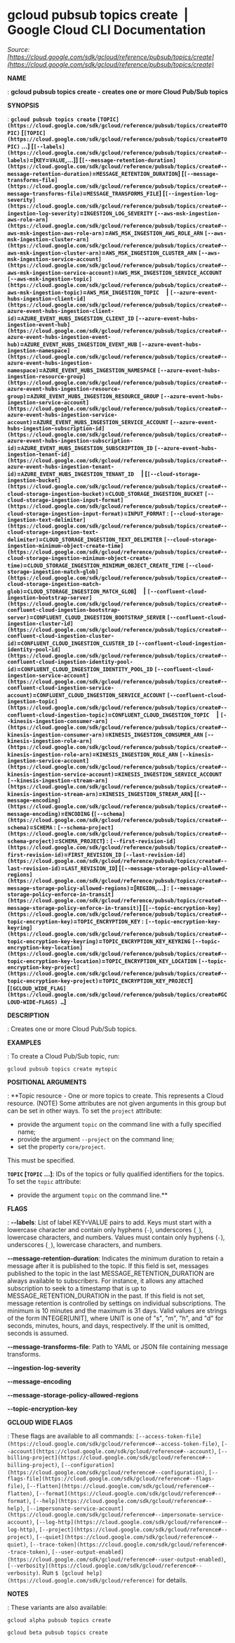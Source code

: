 # gcloud pubsub topics create  |  Google Cloud CLI Documentation

*Source: [https://cloud.google.com/sdk/gcloud/reference/pubsub/topics/create](https://cloud.google.com/sdk/gcloud/reference/pubsub/topics/create)*

**NAME**

: **gcloud pubsub topics create - creates one or more Cloud Pub/Sub topics**

**SYNOPSIS**

: **`gcloud pubsub topics create` `[TOPIC](https://cloud.google.com/sdk/gcloud/reference/pubsub/topics/create#TOPIC)` [`[TOPIC](https://cloud.google.com/sdk/gcloud/reference/pubsub/topics/create#TOPIC)` …] [`[--labels](https://cloud.google.com/sdk/gcloud/reference/pubsub/topics/create#--labels)`=[`KEY`=`VALUE`,…]] [`[--message-retention-duration](https://cloud.google.com/sdk/gcloud/reference/pubsub/topics/create#--message-retention-duration)`=`MESSAGE_RETENTION_DURATION`] [`[--message-transforms-file](https://cloud.google.com/sdk/gcloud/reference/pubsub/topics/create#--message-transforms-file)`=`MESSAGE_TRANSFORMS_FILE`] [`[--ingestion-log-severity](https://cloud.google.com/sdk/gcloud/reference/pubsub/topics/create#--ingestion-log-severity)`=`INGESTION_LOG_SEVERITY` `[--aws-msk-ingestion-aws-role-arn](https://cloud.google.com/sdk/gcloud/reference/pubsub/topics/create#--aws-msk-ingestion-aws-role-arn)`=`AWS_MSK_INGESTION_AWS_ROLE_ARN` `[--aws-msk-ingestion-cluster-arn](https://cloud.google.com/sdk/gcloud/reference/pubsub/topics/create#--aws-msk-ingestion-cluster-arn)`=`AWS_MSK_INGESTION_CLUSTER_ARN` `[--aws-msk-ingestion-service-account](https://cloud.google.com/sdk/gcloud/reference/pubsub/topics/create#--aws-msk-ingestion-service-account)`=`AWS_MSK_INGESTION_SERVICE_ACCOUNT` `[--aws-msk-ingestion-topic](https://cloud.google.com/sdk/gcloud/reference/pubsub/topics/create#--aws-msk-ingestion-topic)`=`AWS_MSK_INGESTION_TOPIC`     | `[--azure-event-hubs-ingestion-client-id](https://cloud.google.com/sdk/gcloud/reference/pubsub/topics/create#--azure-event-hubs-ingestion-client-id)`=`AZURE_EVENT_HUBS_INGESTION_CLIENT_ID` `[--azure-event-hubs-ingestion-event-hub](https://cloud.google.com/sdk/gcloud/reference/pubsub/topics/create#--azure-event-hubs-ingestion-event-hub)`=`AZURE_EVENT_HUBS_INGESTION_EVENT_HUB` `[--azure-event-hubs-ingestion-namespace](https://cloud.google.com/sdk/gcloud/reference/pubsub/topics/create#--azure-event-hubs-ingestion-namespace)`=`AZURE_EVENT_HUBS_INGESTION_NAMESPACE` `[--azure-event-hubs-ingestion-resource-group](https://cloud.google.com/sdk/gcloud/reference/pubsub/topics/create#--azure-event-hubs-ingestion-resource-group)`=`AZURE_EVENT_HUBS_INGESTION_RESOURCE_GROUP` `[--azure-event-hubs-ingestion-service-account](https://cloud.google.com/sdk/gcloud/reference/pubsub/topics/create#--azure-event-hubs-ingestion-service-account)`=`AZURE_EVENT_HUBS_INGESTION_SERVICE_ACCOUNT` `[--azure-event-hubs-ingestion-subscription-id](https://cloud.google.com/sdk/gcloud/reference/pubsub/topics/create#--azure-event-hubs-ingestion-subscription-id)`=`AZURE_EVENT_HUBS_INGESTION_SUBSCRIPTION_ID` `[--azure-event-hubs-ingestion-tenant-id](https://cloud.google.com/sdk/gcloud/reference/pubsub/topics/create#--azure-event-hubs-ingestion-tenant-id)`=`AZURE_EVENT_HUBS_INGESTION_TENANT_ID`     | [`[--cloud-storage-ingestion-bucket](https://cloud.google.com/sdk/gcloud/reference/pubsub/topics/create#--cloud-storage-ingestion-bucket)`=`CLOUD_STORAGE_INGESTION_BUCKET` `[--cloud-storage-ingestion-input-format](https://cloud.google.com/sdk/gcloud/reference/pubsub/topics/create#--cloud-storage-ingestion-input-format)`=`INPUT_FORMAT` : `[--cloud-storage-ingestion-text-delimiter](https://cloud.google.com/sdk/gcloud/reference/pubsub/topics/create#--cloud-storage-ingestion-text-delimiter)`=`CLOUD_STORAGE_INGESTION_TEXT_DELIMITER` `[--cloud-storage-ingestion-minimum-object-create-time](https://cloud.google.com/sdk/gcloud/reference/pubsub/topics/create#--cloud-storage-ingestion-minimum-object-create-time)`=`CLOUD_STORAGE_INGESTION_MINIMUM_OBJECT_CREATE_TIME` `[--cloud-storage-ingestion-match-glob](https://cloud.google.com/sdk/gcloud/reference/pubsub/topics/create#--cloud-storage-ingestion-match-glob)`=`CLOUD_STORAGE_INGESTION_MATCH_GLOB`]     | `[--confluent-cloud-ingestion-bootstrap-server](https://cloud.google.com/sdk/gcloud/reference/pubsub/topics/create#--confluent-cloud-ingestion-bootstrap-server)`=`CONFLUENT_CLOUD_INGESTION_BOOTSTRAP_SERVER` `[--confluent-cloud-ingestion-cluster-id](https://cloud.google.com/sdk/gcloud/reference/pubsub/topics/create#--confluent-cloud-ingestion-cluster-id)`=`CONFLUENT_CLOUD_INGESTION_CLUSTER_ID` `[--confluent-cloud-ingestion-identity-pool-id](https://cloud.google.com/sdk/gcloud/reference/pubsub/topics/create#--confluent-cloud-ingestion-identity-pool-id)`=`CONFLUENT_CLOUD_INGESTION_IDENTITY_POOL_ID` `[--confluent-cloud-ingestion-service-account](https://cloud.google.com/sdk/gcloud/reference/pubsub/topics/create#--confluent-cloud-ingestion-service-account)`=`CONFLUENT_CLOUD_INGESTION_SERVICE_ACCOUNT` `[--confluent-cloud-ingestion-topic](https://cloud.google.com/sdk/gcloud/reference/pubsub/topics/create#--confluent-cloud-ingestion-topic)`=`CONFLUENT_CLOUD_INGESTION_TOPIC`     | `[--kinesis-ingestion-consumer-arn](https://cloud.google.com/sdk/gcloud/reference/pubsub/topics/create#--kinesis-ingestion-consumer-arn)`=`KINESIS_INGESTION_CONSUMER_ARN` `[--kinesis-ingestion-role-arn](https://cloud.google.com/sdk/gcloud/reference/pubsub/topics/create#--kinesis-ingestion-role-arn)`=`KINESIS_INGESTION_ROLE_ARN` `[--kinesis-ingestion-service-account](https://cloud.google.com/sdk/gcloud/reference/pubsub/topics/create#--kinesis-ingestion-service-account)`=`KINESIS_INGESTION_SERVICE_ACCOUNT` `[--kinesis-ingestion-stream-arn](https://cloud.google.com/sdk/gcloud/reference/pubsub/topics/create#--kinesis-ingestion-stream-arn)`=`KINESIS_INGESTION_STREAM_ARN`] [`[--message-encoding](https://cloud.google.com/sdk/gcloud/reference/pubsub/topics/create#--message-encoding)`=`ENCODING` (`[--schema](https://cloud.google.com/sdk/gcloud/reference/pubsub/topics/create#--schema)`=`SCHEMA` : `[--schema-project](https://cloud.google.com/sdk/gcloud/reference/pubsub/topics/create#--schema-project)`=`SCHEMA_PROJECT`) : `[--first-revision-id](https://cloud.google.com/sdk/gcloud/reference/pubsub/topics/create#--first-revision-id)`=`FIRST_REVISION_ID` `[--last-revision-id](https://cloud.google.com/sdk/gcloud/reference/pubsub/topics/create#--last-revision-id)`=`LAST_REVISION_ID`] [`[--message-storage-policy-allowed-regions](https://cloud.google.com/sdk/gcloud/reference/pubsub/topics/create#--message-storage-policy-allowed-regions)`=[`REGION`,…] : `[--message-storage-policy-enforce-in-transit](https://cloud.google.com/sdk/gcloud/reference/pubsub/topics/create#--message-storage-policy-enforce-in-transit)`] [`[--topic-encryption-key](https://cloud.google.com/sdk/gcloud/reference/pubsub/topics/create#--topic-encryption-key)`=`TOPIC_ENCRYPTION_KEY` : `[--topic-encryption-key-keyring](https://cloud.google.com/sdk/gcloud/reference/pubsub/topics/create#--topic-encryption-key-keyring)`=`TOPIC_ENCRYPTION_KEY_KEYRING` `[--topic-encryption-key-location](https://cloud.google.com/sdk/gcloud/reference/pubsub/topics/create#--topic-encryption-key-location)`=`TOPIC_ENCRYPTION_KEY_LOCATION` `[--topic-encryption-key-project](https://cloud.google.com/sdk/gcloud/reference/pubsub/topics/create#--topic-encryption-key-project)`=`TOPIC_ENCRYPTION_KEY_PROJECT`] [`[GCLOUD_WIDE_FLAG](https://cloud.google.com/sdk/gcloud/reference/pubsub/topics/create#GCLOUD-WIDE-FLAGS) …`]**

**DESCRIPTION**

: Creates one or more Cloud Pub/Sub topics.

**EXAMPLES**

: To create a Cloud Pub/Sub topic, run:

```
gcloud pubsub topics create mytopic
```

**POSITIONAL ARGUMENTS**

: **Topic resource - One or more topics to create. This represents a Cloud resource.
(NOTE) Some attributes are not given arguments in this group but can be set in
other ways.
To set the `project` attribute:

- provide the argument `topic` on the command line with a fully
specified name;
- provide the argument `--project` on the command line;
- set the property `core/project`.

This must be specified.

**`TOPIC` [`TOPIC` …]**:
IDs of the topics or fully qualified identifiers for the topics.
To set the `topic` attribute:

- provide the argument `topic` on the command line.**

**FLAGS**

: **--labels**:
List of label KEY=VALUE pairs to add.
Keys must start with a lowercase character and contain only hyphens
(`-`), underscores (`_`), lowercase characters, and
numbers. Values must contain only hyphens (`-`), underscores
(`_`), lowercase characters, and numbers.

**--message-retention-duration**:
Indicates the minimum duration to retain a message after it is published to the
topic. If this field is set, messages published to the topic in the last
MESSAGE_RETENTION_DURATION are always available to subscribers. For instance, it
allows any attached subscription to seek to a timestamp that is up to
MESSAGE_RETENTION_DURATION in the past. If this field is not set, message
retention is controlled by settings on individual subscriptions. The minimum is
10 minutes and the maximum is 31 days. Valid values are strings of the form
INTEGER[UNIT], where UNIT is one of "s", "m", "h", and "d" for seconds, minutes,
hours, and days, respectively. If the unit is omitted, seconds is assumed.

**--message-transforms-file**:
Path to YAML or JSON file containing message transforms.

**--ingestion-log-severity**

**--message-encoding**

**--message-storage-policy-allowed-regions**

**--topic-encryption-key**

**GCLOUD WIDE FLAGS**

: These flags are available to all commands: `[--access-token-file](https://cloud.google.com/sdk/gcloud/reference#--access-token-file)`,
`[--account](https://cloud.google.com/sdk/gcloud/reference#--account)`, `[--billing-project](https://cloud.google.com/sdk/gcloud/reference#--billing-project)`,
`[--configuration](https://cloud.google.com/sdk/gcloud/reference#--configuration)`,
`[--flags-file](https://cloud.google.com/sdk/gcloud/reference#--flags-file)`,
`[--flatten](https://cloud.google.com/sdk/gcloud/reference#--flatten)`, `[--format](https://cloud.google.com/sdk/gcloud/reference#--format)`, `[--help](https://cloud.google.com/sdk/gcloud/reference#--help)`, `[--impersonate-service-account](https://cloud.google.com/sdk/gcloud/reference#--impersonate-service-account)`,
`[--log-http](https://cloud.google.com/sdk/gcloud/reference#--log-http)`,
`[--project](https://cloud.google.com/sdk/gcloud/reference#--project)`, `[--quiet](https://cloud.google.com/sdk/gcloud/reference#--quiet)`, `[--trace-token](https://cloud.google.com/sdk/gcloud/reference#--trace-token)`, `[--user-output-enabled](https://cloud.google.com/sdk/gcloud/reference#--user-output-enabled)`,
`[--verbosity](https://cloud.google.com/sdk/gcloud/reference#--verbosity)`.
Run `$ [gcloud help](https://cloud.google.com/sdk/gcloud/reference)` for details.

**NOTES**

: These variants are also available:

```
gcloud alpha pubsub topics create
```

```
gcloud beta pubsub topics create
```